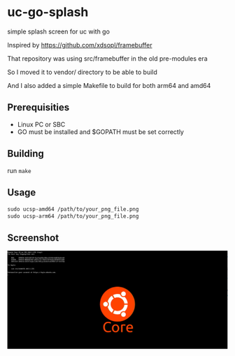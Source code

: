 # uc-go-splash
simple splash screen for uc with go

Inspired by https://github.com/xdsopl/framebuffer

That repository was using src/framebuffer in the old pre-modules era

So I moved it to vendor/ directory to be able to build

And I also added a simple Makefile to build for both arm64 and amd64 

## Prerequisities

- Linux PC or SBC
- GO must be installed and $GOPATH must be set correctly

## Building

run ```make```

## Usage

```
sudo ucsp-amd64 /path/to/your_png_file.png
sudo ucsp-arm64 /path/to/your_png_file.png
```

## Screenshot

![uc-go-splash on Ubuntu Core](sc.png)